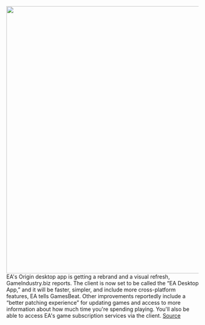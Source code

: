 <img src='https://cdn.vox-cdn.com/thumbor/FoeiMpvSCIc6imVgvhxeJ5vyXUo=/0x0:640x438/1200x800/filters:focal(85x167:187x269)/cdn.vox-cdn.com/uploads/chorus_image/image/67408169/ea_origin_logo_640.0.jpg' width='700px' /><br/>
EA's Origin desktop app is getting a rebrand and a visual refresh, GameIndustry.biz reports. The client is now set to be called the “EA Desktop App,” and it will be faster, simpler, and include more cross-platform features, EA tells GamesBeat. Other improvements reportedly include a “better patching experience” for updating games and access to more information about how much time you're spending playing. You'll also be able to access EA's game subscription services via the client.
<a href='https://www.theverge.com/2020/9/15/21437680/ea-origin-desktop-app-play-access-premier-pro-steam-battlenet'> Source <a/>